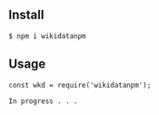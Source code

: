 ## Install

```
$ npm i wikidatanpm
```

## Usage

```
const wkd = require('wikidatanpm');
```

```
In progress . . .
```
